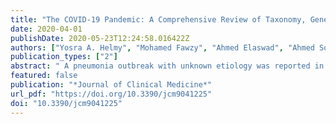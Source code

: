 ```yaml
---
title: "The COVID-19 Pandemic: A Comprehensive Review of Taxonomy, Genetics, Epidemiology, Diagnosis, Treatment, and Control"
date: 2020-04-01
publishDate: 2020-05-23T12:24:58.016422Z
authors: ["Yosra A. Helmy", "Mohamed Fawzy", "Ahmed Elaswad", "Ahmed Sobieh", "Scott P. Kenney", "Awad A. Shehata"]
publication_types: ["2"]
abstract: " A pneumonia outbreak with unknown etiology was reported in Wuhan, Hubei province, China, in December 2019, associated with the Huanan Seafood Wholesale Market. The causative agent of the outbreak was identified by the WHO as the severe acute respiratory syndrome coronavirus-2 (SARS-CoV-2), producing the disease named coronavirus disease-2019 (COVID-19). The virus is closely related (96.3%) to bat coronavirus RaTG13, based on phylogenetic analysis. Human-to-human transmission has been confirmed even from asymptomatic carriers. The virus has spread to at least 200 countries, and more than 1,700,000 confirmed cases and 111,600 deaths have been recorded, with massive global increases in the number of cases daily. Therefore, the WHO has declared COVID-19 a pandemic. The disease is characterized by fever, dry cough, and chest pain with pneumonia in severe cases. In the beginning, the world public health authorities tried to eradicate the disease in China through quarantine but are now transitioning to prevention strategies worldwide to delay its spread. To date, there are no available vaccines or specific therapeutic drugs to treat the virus. There are many knowledge gaps about the newly emerged SARS-CoV-2, leading to misinformation. Therefore, in this review, we provide recent information about the COVID-19 pandemic. This review also provides insights for the control of pathogenic infections in humans such as SARS-CoV-2 infection and future spillovers. "
featured: false
publication: "*Journal of Clinical Medicine*"
url_pdf: "https://doi.org/10.3390/jcm9041225"
doi: "10.3390/jcm9041225"
---
```


